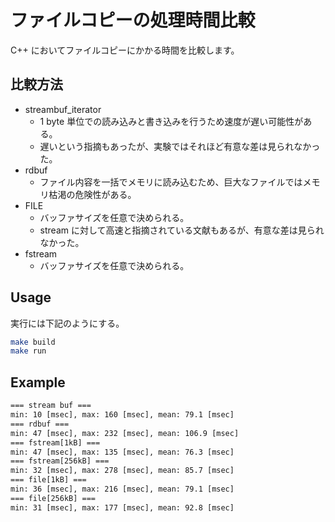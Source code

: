 # ファイルコピーの処理時間比較

C++ においてファイルコピーにかかる時間を比較します。

## 比較方法

- streambuf_iterator
  - 1 byte 単位での読み込みと書き込みを行うため速度が遅い可能性がある。
  - 遅いという指摘もあったが、実験ではそれほど有意な差は見られなかった。
- rdbuf
  - ファイル内容を一括でメモリに読み込むため、巨大なファイルではメモリ枯渇の危険性がある。
- FILE
  - バッファサイズを任意で決められる。
  - stream に対して高速と指摘されている文献もあるが、有意な差は見られなかった。
- fstream
  - バッファサイズを任意で決められる。

## Usage

実行には下記のようにする。

```sh
make build
make run
```

## Example

```txt
=== stream buf ===
min: 10 [msec], max: 160 [msec], mean: 79.1 [msec]
=== rdbuf ===
min: 47 [msec], max: 232 [msec], mean: 106.9 [msec]
=== fstream[1kB] ===
min: 47 [msec], max: 135 [msec], mean: 76.3 [msec]
=== fstream[256kB] ===
min: 32 [msec], max: 278 [msec], mean: 85.7 [msec]
=== file[1kB] ===
min: 36 [msec], max: 216 [msec], mean: 79.1 [msec]
=== file[256kB] ===
min: 31 [msec], max: 177 [msec], mean: 92.8 [msec]
```